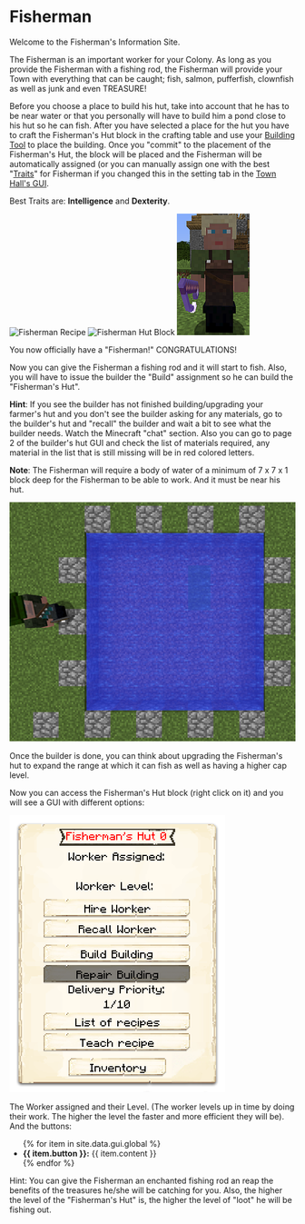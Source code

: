 # Fisherman

Welcome to the Fisherman's Information Site.

The Fisherman is an important worker for your Colony. As long as you provide the Fisherman with a fishing rod, the Fisherman will provide your Town with everything that can be caught; fish, salmon, pufferfish, clownfish as well as junk and even TREASURE!

Before you choose a place to build his hut, take into account that he has to be near water or that you personally will have to build him a pond close to his hut so he can fish. After you have selected a place for the hut you have to craft the Fisherman's Hut block in the crafting table and use your [Building Tool](../../) to place the building. Once you "commit" to the placement of the Fisherman's Hut, the block will be placed and the Fisherman will be automatically assigned (or you can manually assign one with the best "[Traits](../../)" for Fisherman if you changed this in the setting tab in the [Town Hall's GUI](../../).

Best Traits are: **Intelligence** and **Dexterity**.

<img src="../../assets/images/.../fisherman_recipe.png" alt="Fisherman Recipe"> <img src="../../assets/images/.../fisherman_chest.png" alt="Fisherman Hut Block"> <img src="../../assets/images/Workers/fisherman.png" alt="Fisherman">

You now officially have a "Fisherman!" CONGRATULATIONS!

Now you can give the Fisherman a fishing rod and it will start to fish. Also, you will have to issue the builder the "Build" assignment so he can build the "Fisherman's Hut".

**Hint**: If you see the builder has not finished building/upgrading your farmer's hut and you don't see the builder asking for any materials, go to the builder's hut and "recall" the builder and wait a bit to see what the builder needs. Watch the Minecraft "chat" section. Also you can go to page 2 of the builder's hut GUI and check the list of materials required, any material in the list that is still missing will be in red colored letters.

**Note**: The Fisherman will require a body of water of a minimum of 7 x 7 x 1 block deep for the Fisherman to be able to work. And it must be near his hut.

<img src="../../assets/images/Workers/pond.png" alt="Pond">

Once the builder is done, you can think about upgrading the Fisherman's hut to expand the range at which it can fish as well as having a higher cap level.

Now you can access the Fisherman's Hut block (right click on it) and you will see a GUI with different options:

<div class="row">
  <div class="col-sm-12 col-md">
    <img src="../../assets/images/gui/fishermangui.png" class="img-fluid mx-auto" alt="Fisherman GUI">
</div>
  <div class="col-sm-12 col-md">
    <p>The Worker assigned and their Level. (The worker levels up in time by doing their work. The 
higher the level the faster and more efficient they will be). And the buttons:</p>
    <ul>
      {% for item in site.data.gui.global %}
        <li><strong>{{ item.button }}:</strong> {{ item.content }}</li>
      {% endfor %}
    </ul>
  </div>
</div>

Hint: You can give the Fisherman an enchanted fishing rod an reap the benefits of the treasures he/she will be catching for you. Also, the higher the level of the "Fisherman's Hut" is, the higher the level of "loot" he will be fishing out.
